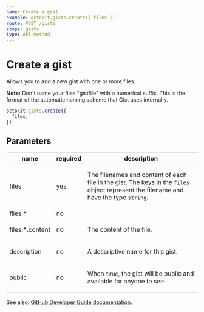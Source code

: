 ```yaml
---
name: Create a gist
example: octokit.gists.create({ files })
route: POST /gists
scope: gists
type: API method
---
```


# Create a gist

Allows you to add a new gist with one or more files.

**Note:** Don't name your files "gistfile" with a numerical suffix. This is the format of the automatic naming scheme that Gist uses internally.

```js
octokit.gists.create({
  files,
});
```

## Parameters

<table>
  <thead>
    <tr>
      <th>name</th>
      <th>required</th>
      <th>description</th>
    </tr>
  </thead>
  <tbody>
    <tr><td>files</td><td>yes</td><td>

The filenames and content of each file in the gist. The keys in the `files` object represent the filename and have the type `string`.

</td></tr>
<tr><td>files.*</td><td>no</td><td>

</td></tr>
<tr><td>files.*.content</td><td>no</td><td>

The content of the file.

</td></tr>
<tr><td>description</td><td>no</td><td>

A descriptive name for this gist.

</td></tr>
<tr><td>public</td><td>no</td><td>

When `true`, the gist will be public and available for anyone to see.

</td></tr>
  </tbody>
</table>

See also: [GitHub Developer Guide documentation](https://developer.github.com/v3/gists/#create-a-gist).
